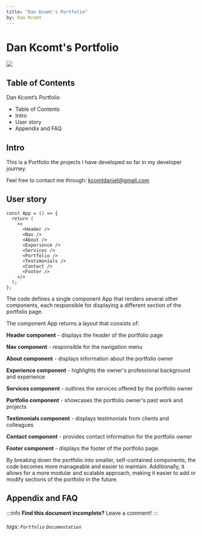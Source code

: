 ```yaml
---
title: "Dan Kcomt's Portfolio"
by: Dan Kcomt
---
```


# Dan Kcomt's Portfolio

![](https://i.imgur.com/VS2j6Ct.png)

## Table of Contents

Dan Kcomt’s Portfolio

- Table of Contents
- Intro
- User story
- Appendix and FAQ

## Intro

This is a Portfolio the projects I have developed so far in my developer journey.

Feel free to contact me through: kcomtdaniel@gmail.com

## User story

```jsx=
const App = () => {
  return (
    <>
      <Header />
      <Nav />
      <About />
      <Experience />
      <Services />
      <Portfolio />
      <Testimonials />
      <Contact />
      <Footer />
    </>
  );
};
```

The code defines a single component App that renders several other components, each responsible for displaying a different section of the portfolio page.

The component App returns a layout that consists of:

**Header component** - displays the header of the portfolio page

**Nav component** - responsible for the navigation menu

**About component** - displays information about the portfolio owner

**Experience component** - highlights the owner's professional background and experience

**Services component** - outlines the services offered by the portfolio owner

**Portfolio component** - showcases the portfolio owner's past work and projects

**Testimonials component** - displays testimonials from clients and colleagues

**Contact component** - provides contact information for the portfolio owner

**Footer component** - displays the footer of the portfolio page.

By breaking down the portfolio into smaller, self-contained components, the code becomes more manageable and easier to maintain. Additionally, it allows for a more modular and scalable approach, making it easier to add or modify sections of the portfolio in the future.

## Appendix and FAQ

:::info
**Find this document incomplete?** Leave a comment!
:::

###### tags: `Portfolio` `Documentation`
